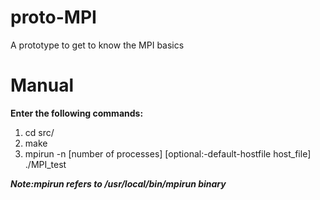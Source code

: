 # proto-MPI
A prototype to get to know the MPI basics

# Manual
**Enter the following commands:**
  1. cd src/
  3. make 
  4. mpirun -n [number of processes] [optional:-default-hostfile host_file] ./MPI_test

**_Note:mpirun refers to /usr/local/bin/mpirun binary_**
